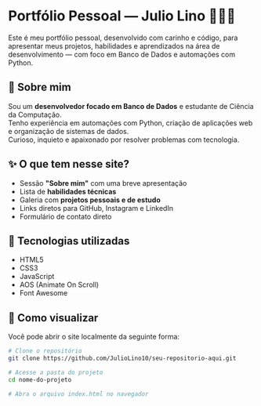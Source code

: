 # Portfólio Pessoal — Julio Lino 👨‍💻🚀

Este é meu portfólio pessoal, desenvolvido com carinho e código, para apresentar meus projetos, habilidades e aprendizados na área de desenvolvimento — com foco em Banco de Dados e automações com Python.

## 🧠 Sobre mim

Sou um **desenvolvedor focado em Banco de Dados** e estudante de Ciência da Computação.  
Tenho experiência em automações com Python, criação de aplicações web e organização de sistemas de dados.  
Curioso, inquieto e apaixonado por resolver problemas com tecnologia.

## ✨ O que tem nesse site?

- Sessão **"Sobre mim"** com uma breve apresentação
- Lista de **habilidades técnicas**
- Galeria com **projetos pessoais e de estudo**
- Links diretos para GitHub, Instagram e LinkedIn
- Formulário de contato direto

## 📸 Tecnologias utilizadas

- HTML5
- CSS3
- JavaScript
- AOS (Animate On Scroll)
- Font Awesome

## 🔧 Como visualizar

Você pode abrir o site localmente da seguinte forma:

```bash
# Clone o repositório
git clone https://github.com/JulioLino10/seu-repositorio-aqui.git

# Acesse a pasta do projeto
cd nome-do-projeto

# Abra o arquivo index.html no navegador
